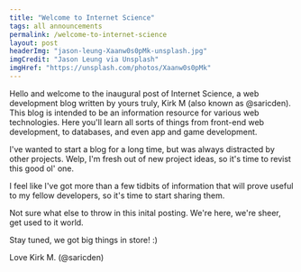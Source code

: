 ```yaml
---
title: "Welcome to Internet Science"
tags: all announcements
permalink: /welcome-to-internet-science
layout: post
headerImg: "jason-leung-Xaanw0s0pMk-unsplash.jpg"
imgCredit: "Jason Leung via Unsplash"
imgHref: "https://unsplash.com/photos/Xaanw0s0pMk"
---
```

Hello and welcome to the inaugural post of Internet Science, a web development blog written by yours truly, Kirk M (also known as @saricden). This blog is intended to be an information resource for various web technologies. Here you'll learn all sorts of things from front-end web development, to databases, and even app and game development.

I've wanted to start a blog for a long time, but was always distracted by other projects. Welp, I'm fresh out of new project ideas, so it's time to revist this good ol' one.

I feel like I've got more than a few tidbits of information that will prove useful to my fellow developers, so it's time to start sharing them.

Not sure what else to throw in this inital posting. We're here, we're sheer, get used to it world.

Stay tuned, we got big things in store! :)

Love Kirk M. (@saricden)